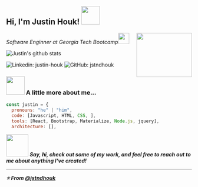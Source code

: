 <h2> Hi, I'm Justin Houk! <img src="https://media.giphy.com/media/mGcNjsfWAjY5AEZNw6/giphy.gif" width="50"></h2>
<p><em>Software Enginner at Georgia Tech Bootcamp</a><img src="https://media.giphy.com/media/fYSnHlufseco8Fh93Z/giphy.gif" width="30">
<img align="right" width="150" height="120" src="https://media4.giphy.com/media/M9kgjEsLG6LMbYC9dl/giphy.gif?cid=ecf05e47jatos0vhwmglvj05kmse7rx5ootbmr8rveasozrg&rid=giphy.gif&ct=g">
  
</em></p>

![Justin's github stats](https://github-readme-stats.vercel.app/api?username=jstndhouk&theme=blue-green)

![Linkedin: justin-houk](https://www.linkedin.com/in/justin-houk/)
![GitHub: jstndhouk](https://www.github.com/jstndhouk)


### <img src="https://media.giphy.com/media/VgCDAzcKvsR6OM0uWg/giphy.gif" width="50"> A little more about me...  

```javascript
const justin = {
  pronouns: "he" | "him",
  code: [Javascript, HTML, CSS, ],
  tools: [React, Bootstrap, Materialize, Node.js, jquery],
  architecture: [],

```

<img src="https://media.giphy.com/media/LnQjpWaON8nhr21vNW/giphy.gif" width="60"> <em><b>Say, hi, check out some of my work, and feel free to reach out to me about anything I've created!

---

⭐️ From [@jstndhouk](https://github.com/jstndhouk)
